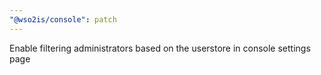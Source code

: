 ```yaml
---
"@wso2is/console": patch
---
```


Enable filtering administrators based on the userstore in console settings page
